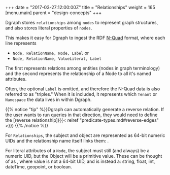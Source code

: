
+++
date = "2017-03-27:12:00:00Z"
title = "Relationships"
weight = 165
[menu.main]
    parent = "design-concepts"
+++


Dgraph stores `relationships` among `nodes` to represent graph structures, and also stores literal properties of `nodes`. 

This makes it easy for Dgraph to ingest the RDF [N-Quad](https://www.w3.org/TR/n-quads/) format, where each line represents

* `Node, RelationName, Node, Label` or
* `Node, RelationName, ValueLiteral, Label`

The first represents relations among entities (nodes in graph terminology) and the second represents the relationship of a Node to all it's named attributes.

Often, the optional `Label` is omitted, and therefore the N-Quad data is also referred to as "triples." When it is included, it represents which `Tenant` or `Namespace` the data lives in within Dgraph.

{{% notice "tip" %}}Dgraph can automatically generate a reverse relation. If the user wants to run
queries in that direction, they would need to define the [reverse relationship]({{< relref "predicate-types.md#reverse-edges" >}})
{{% /notice %}}

For `Relationships`, the subject and object are represented as 64-bit numeric UIDs and the relationship name itself links them: <subjectUID> <relationshipName> <objectUID>.

For literal attributes of a `Node`, the subject must still (and always) be a numeric UID, but the Object will be a primitive value. These can be thought of as <subjectUID> <relationshipName> <value>, where value is not a 64-bit UID, and is instead a: string, float, int, dateTime, geopoint, or boolean.
